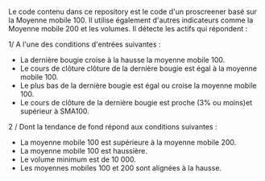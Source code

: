 Le code contenu dans ce repository est le code d'un proscreener basé sur la Moyenne mobile 100.
Il utilise également d'autres indicateurs comme la Moyenne mobile 200 et les volumes.
Il détecte les actifs qui répondent :

1/ A l'une des conditions d'entrées suivantes :
* La dernière bougie croise à la hausse la moyenne mobile 100.
* Le cours de clôture clôture de la dernière bougie est égal à la moyenne mobile 100.
* Le plus bas de la dernière bougie est égal ou croise la moyenne mobile 100.
* Le cours de clôture de la dernière bougie est proche (3% ou moins)et supérieur à SMA100.

2 / Dont la tendance de fond répond aux conditions suivantes :
* La moyenne mobile 100 est supérieure à la moyenne mobile 200.
* La moyenne mobile 100 est haussière.
* Le volume minimum est de 10 000.
* Les moyennes mobiles 100 et 200 sont alignées à la hausse. 

